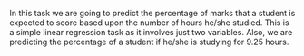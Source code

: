 In this task we are going to predict the percentage of marks that a student is expected to score based upon the number of hours he/she studied. This is a simple linear regression task as it involves just two variables. Also, we are predicting the percentage of a student if he/she is studying for 9.25 hours.
